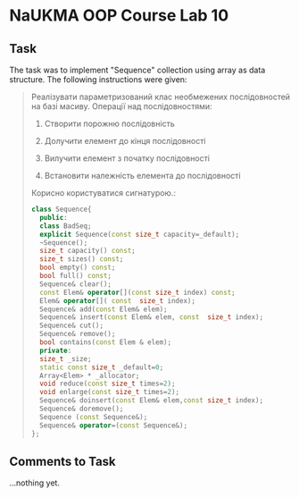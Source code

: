 # NaUKMA OOP Course Lab 10

## Task

The task was to implement "Sequence" collection using array as data structure.
The following instructions were given:

> Реалізувати параметризований клас необмежених послідовностей на базі масиву. Операції над послідовностями: 
> 
> 1. Створити порожню послідовність
> 
> 2. Долучити елемент до кінця послідовності
> 
> 3. Вилучити елемент з початку послідовності
> 
> 4. Встановити належність елемента до послідовності
> 
> Корисно користуватися сигнатурою.:  
> ```cpp
> class Sequence{
>   public:
>   class BadSeq;
>   explicit Sequence(const size_t capacity=_default);
>   ~Sequence();
>   size_t capacity() const;
>   size_t sizes() const;
>   bool empty() const;
>   bool full() const;
>   Sequence& clear();
>   const Elem& operator[](const size_t index) const;
>   Elem& operator[]( const  size_t index);
>   Sequence& add(const Elem& elem);
>   Sequence& insert(const Elem& elem, const  size_t index);
>   Sequence& cut();
>   Sequence& remove();
>   bool contains(const Elem & elem);
>   private:
>   size_t _size;
>   static const size_t _default=0;
>   Array<Elem> * _allocator;
>   void reduce(const size_t times=2);
>   void enlarge(const size_t times=2);
>   Sequence& doinsert(const Elem& elem,const size_t index);
>   Sequence& doremove();
>   Sequence (const Sequence&);
>   Sequence& operator=(const Sequence&);
> };
> ```

## Comments to Task

...nothing yet.
  
